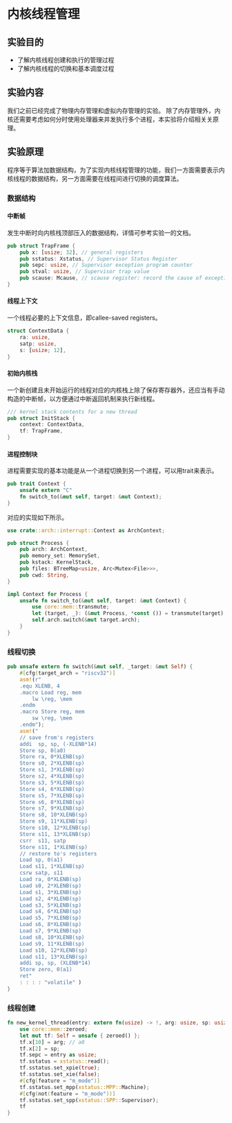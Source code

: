 # 内核线程管理

## 实验目的

* 了解内核线程创建和执行的管理过程
* 了解内核线程的切换和基本调度过程

## 实验内容

我们之前已经完成了物理内存管理和虚拟内存管理的实验。
除了内存管理外，内核还需要考虑如何分时使用处理器来并发执行多个进程，本实验将介绍相关关原理。

## 实验原理

程序等于算法加数据结构，为了实现内核线程管理的功能，我们一方面需要表示内核线程的数据结构，另一方面需要在线程间进行切换的调度算法。

### 数据结构

#### 中断帧

发生中断时向内核栈顶部压入的数据结构，详情可参考实验一的文档。

```rust
pub struct TrapFrame {
    pub x: [usize; 32], // general registers
    pub sstatus: Xstatus, // Supervisor Status Register
    pub sepc: usize, // Supervisor exception program counter
    pub stval: usize, // Supervisor trap value
    pub scause: Mcause, // scause register: record the cause of exception/interrupt/trap
}
```

#### 线程上下文

一个线程必要的上下文信息，即callee-saved registers。

```rust
struct ContextData {
    ra: usize,
    satp: usize,
    s: [usize; 12],
}
```

#### 初始内核栈

一个新创建且未开始运行的线程对应的内核栈上除了保存寄存器外，还应当有手动构造的中断帧，以方便通过中断返回机制来执行新线程。

```rust
/// kernel stack contents for a new thread
pub struct InitStack {
    context: ContextData,
    tf: TrapFrame,
}
```

#### 进程控制块

进程需要实现的基本功能是从一个进程切换到另一个进程，可以用trait来表示。

```rust
pub trait Context {
    unsafe extern "C"
    fn switch_to(&mut self, target: &mut Context);
}
```

对应的实现如下所示。

```rust
use crate::arch::interrupt::Context as ArchContext;

pub struct Process {
    pub arch: ArchContext,
    pub memory_set: MemorySet,
    pub kstack: KernelStack,
    pub files: BTreeMap<usize, Arc<Mutex<File>>>,
    pub cwd: String,
}

impl Context for Process {
    unsafe fn switch_to(&mut self, target: &mut Context) {
        use core::mem::transmute;
        let (target, _): (&mut Process, *const ()) = transmute(target);
        self.arch.switch(&mut target.arch);
    }
}
```

### 线程切换

```rust
pub unsafe extern fn switch(&mut self, _target: &mut Self) {
    #[cfg(target_arch = "riscv32")]
    asm!(r"
    .equ XLENB, 4
    .macro Load reg, mem
        lw \reg, \mem
    .endm
    .macro Store reg, mem
        sw \reg, \mem
    .endm");
    asm!("
    // save from's registers
    addi  sp, sp, (-XLENB*14)
    Store sp, 0(a0)
    Store ra, 0*XLENB(sp)
    Store s0, 2*XLENB(sp)
    Store s1, 3*XLENB(sp)
    Store s2, 4*XLENB(sp)
    Store s3, 5*XLENB(sp)
    Store s4, 6*XLENB(sp)
    Store s5, 7*XLENB(sp)
    Store s6, 8*XLENB(sp)
    Store s7, 9*XLENB(sp)
    Store s8, 10*XLENB(sp)
    Store s9, 11*XLENB(sp)
    Store s10, 12*XLENB(sp)
    Store s11, 13*XLENB(sp)
    csrr  s11, satp
    Store s11, 1*XLENB(sp)
    // restore to's registers
    Load sp, 0(a1)
    Load s11, 1*XLENB(sp)
    csrw satp, s11
    Load ra, 0*XLENB(sp)
    Load s0, 2*XLENB(sp)
    Load s1, 3*XLENB(sp)
    Load s2, 4*XLENB(sp)
    Load s3, 5*XLENB(sp)
    Load s4, 6*XLENB(sp)
    Load s5, 7*XLENB(sp)
    Load s6, 8*XLENB(sp)
    Load s7, 9*XLENB(sp)
    Load s8, 10*XLENB(sp)
    Load s9, 11*XLENB(sp)
    Load s10, 12*XLENB(sp)
    Load s11, 13*XLENB(sp)
    addi sp, sp, (XLENB*14)
    Store zero, 0(a1)
    ret"
    : : : : "volatile" )
}
```

### 线程创建

```rust
fn new_kernel_thread(entry: extern fn(usize) -> !, arg: usize, sp: usize) -> Self {
    use core::mem::zeroed;
    let mut tf: Self = unsafe { zeroed() };
    tf.x[10] = arg; // a0
    tf.x[2] = sp;
    tf.sepc = entry as usize;
    tf.sstatus = xstatus::read();
    tf.sstatus.set_xpie(true);
    tf.sstatus.set_xie(false);
    #[cfg(feature = "m_mode")]
    tf.sstatus.set_mpp(xstatus::MPP::Machine);
    #[cfg(not(feature = "m_mode"))]
    tf.sstatus.set_spp(xstatus::SPP::Supervisor);
    tf
}
```
